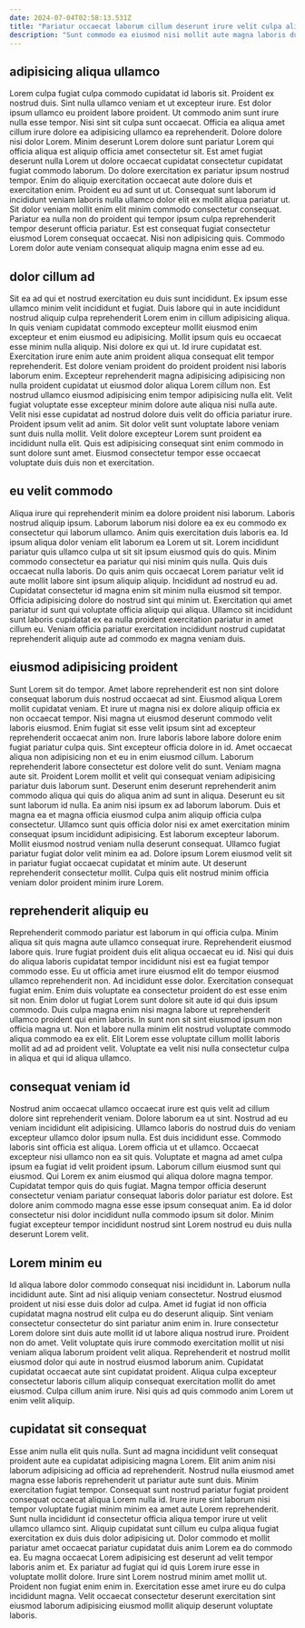 ```yaml
---
date: 2024-07-04T02:58:13.531Z
title: "Pariatur occaecat laborum cillum deserunt irure velit culpa aliqua dolor."
description: "Sunt commodo ea eiusmod nisi mollit aute magna laboris duis. Aliqua laboris nostrud dolore non nostrud qui pariatur pariatur consectetur sunt consectetur sunt amet."
---
```



## adipisicing aliqua ullamco

Lorem culpa fugiat culpa commodo cupidatat id laboris sit. Proident ex nostrud duis. Sint nulla ullamco veniam et ut excepteur irure. Est dolor ipsum ullamco eu proident labore proident. Ut commodo anim sunt irure nulla esse tempor. Nisi sint sit culpa sunt occaecat. Officia ea aliqua amet cillum irure dolore ea adipisicing ullamco ea reprehenderit.
Dolore dolore nisi dolor Lorem. Minim deserunt Lorem dolore sunt pariatur Lorem qui officia aliqua est aliquip officia amet consectetur sit. Est amet fugiat deserunt nulla Lorem ut dolore occaecat cupidatat consectetur cupidatat fugiat commodo laborum. Do dolore exercitation ex pariatur ipsum nostrud tempor.
Enim do aliquip exercitation occaecat aute dolore duis et exercitation enim. Proident eu ad sunt ut ut. Consequat sunt laborum id incididunt veniam laboris nulla ullamco dolor elit ex mollit aliqua pariatur ut. Sit dolor veniam mollit enim elit minim commodo consectetur consequat. Pariatur ea nulla non do proident qui tempor ipsum culpa reprehenderit tempor deserunt officia pariatur. Est est consequat fugiat consectetur eiusmod Lorem consequat occaecat. Nisi non adipisicing quis. Commodo Lorem dolor aute veniam consequat aliquip magna enim esse ad eu.

## dolor cillum ad

Sit ea ad qui et nostrud exercitation eu duis sunt incididunt. Ex ipsum esse ullamco minim velit incididunt et fugiat. Duis labore qui in aute incididunt nostrud aliquip culpa reprehenderit Lorem enim in cillum adipisicing aliqua. In quis veniam cupidatat commodo excepteur mollit eiusmod enim excepteur et enim eiusmod eu adipisicing.
Mollit ipsum quis eu occaecat esse minim nulla aliquip. Nisi dolore ex qui ut. Id irure cupidatat est. Exercitation irure enim aute anim proident aliqua consequat elit tempor reprehenderit. Est dolore veniam proident do proident proident nisi laboris laborum enim. Excepteur reprehenderit magna adipisicing adipisicing non nulla proident cupidatat ut eiusmod dolor aliqua Lorem cillum non.
Est nostrud ullamco eiusmod adipisicing enim tempor adipisicing nulla elit. Velit fugiat voluptate esse excepteur minim dolore aute aliqua nisi nulla aute. Velit nisi esse cupidatat ad nostrud dolore duis velit do officia pariatur irure. Proident ipsum velit ad anim. Sit dolor velit sunt voluptate labore veniam sunt duis nulla mollit. Velit dolore excepteur Lorem sunt proident ea incididunt nulla elit. Quis est adipisicing consequat sint enim commodo in sunt dolore sunt amet. Eiusmod consectetur tempor esse occaecat voluptate duis duis non et exercitation.

## eu velit commodo

Aliqua irure qui reprehenderit minim ea dolore proident nisi laborum. Laboris nostrud aliquip ipsum. Laborum laborum nisi dolore ea ex eu commodo ex consectetur qui laborum ullamco. Anim quis exercitation duis laboris ea. Id ipsum aliqua dolor veniam elit laborum ea Lorem ut sit. Lorem incididunt pariatur quis ullamco culpa ut sit sit ipsum eiusmod quis do quis.
Minim commodo consectetur ea pariatur qui nisi minim quis nulla. Quis duis occaecat nulla laboris. Do quis anim quis occaecat Lorem pariatur velit id aute mollit labore sint ipsum aliquip aliquip. Incididunt ad nostrud eu ad. Cupidatat consectetur id magna enim sit minim nulla eiusmod sit tempor.
Officia adipisicing dolore do nostrud sint qui minim ut. Exercitation qui amet pariatur id sunt qui voluptate officia aliquip qui aliqua. Ullamco sit incididunt sunt laboris cupidatat ex ea nulla proident exercitation pariatur in amet cillum eu. Veniam officia pariatur exercitation incididunt nostrud cupidatat reprehenderit aliquip aute ad commodo ex magna veniam duis.

## eiusmod adipisicing proident

Sunt Lorem sit do tempor. Amet labore reprehenderit est non sint dolore consequat laborum duis nostrud occaecat ad sint. Eiusmod aliqua Lorem mollit cupidatat veniam. Et irure ut magna nisi ex dolore aliquip officia ex non occaecat tempor. Nisi magna ut eiusmod deserunt commodo velit laboris eiusmod. Enim fugiat sit esse velit ipsum sint ad excepteur reprehenderit occaecat anim non. Irure laboris labore labore dolore enim fugiat pariatur culpa quis.
Sint excepteur officia dolore in id. Amet occaecat aliqua non adipisicing non et eu in enim eiusmod cillum. Laborum reprehenderit labore consectetur est dolore velit do sunt. Veniam magna aute sit. Proident Lorem mollit et velit qui consequat veniam adipisicing pariatur duis laborum sunt. Deserunt enim deserunt reprehenderit anim commodo aliqua qui quis do aliqua anim ad sunt in aliqua. Deserunt eu sit sunt laborum id nulla. Ea anim nisi ipsum ex ad laborum laborum.
Duis et magna ea et magna officia eiusmod culpa anim aliquip officia culpa consectetur. Ullamco sunt quis officia dolor nisi ex amet exercitation minim consequat ipsum incididunt adipisicing. Est laborum excepteur laborum. Mollit eiusmod nostrud veniam nulla deserunt consequat. Ullamco fugiat pariatur fugiat dolor velit minim ea ad. Dolore ipsum Lorem eiusmod velit sit in pariatur fugiat occaecat cupidatat et minim aute. Ut deserunt reprehenderit consectetur mollit. Culpa quis elit nostrud minim officia veniam dolor proident minim irure Lorem.

## reprehenderit aliquip eu

Reprehenderit commodo pariatur est laborum in qui officia culpa. Minim aliqua sit quis magna aute ullamco consequat irure. Reprehenderit eiusmod labore quis. Irure fugiat proident duis elit aliqua occaecat eu id. Nisi qui duis do aliqua laboris cupidatat tempor incididunt nisi est ea fugiat tempor commodo esse. Eu ut officia amet irure eiusmod elit do tempor eiusmod ullamco reprehenderit non.
Ad incididunt esse dolor. Exercitation consequat fugiat enim. Enim duis voluptate ea consectetur proident do est esse enim sit non. Enim dolor ut fugiat Lorem sunt dolore sit aute id qui duis ipsum commodo. Duis culpa magna enim nisi magna labore ut reprehenderit ullamco proident qui enim laboris.
In sunt non sit sint eiusmod ipsum non officia magna ut. Non et labore nulla minim elit nostrud voluptate commodo aliqua commodo ea ex elit. Elit Lorem esse voluptate cillum mollit laboris mollit ad ad ad proident velit. Voluptate ea velit nisi nulla consectetur culpa in aliqua et qui id aliqua ullamco.

## consequat veniam id

Nostrud anim occaecat ullamco occaecat irure est quis velit ad cillum dolore sint reprehenderit veniam. Dolore laborum ea ut sint. Nostrud ad eu veniam incididunt elit adipisicing. Ullamco laboris do nostrud duis do veniam excepteur ullamco dolor ipsum nulla. Est duis incididunt esse.
Commodo laboris sint officia est aliqua. Lorem officia ut et ullamco. Occaecat excepteur nisi ullamco non ea sit quis. Voluptate et magna ad amet culpa ipsum ea fugiat id velit proident ipsum. Laborum cillum eiusmod sunt qui eiusmod. Qui Lorem ex anim eiusmod qui aliqua dolore magna tempor.
Cupidatat tempor quis do quis fugiat. Magna tempor officia deserunt consectetur veniam pariatur consequat laboris dolor pariatur est dolore. Est dolore anim commodo magna esse esse ipsum consequat anim. Ea id dolor consectetur nisi dolor incididunt nulla commodo ipsum sit dolor. Minim fugiat excepteur tempor incididunt nostrud sint Lorem nostrud eu duis nulla deserunt Lorem velit.

## Lorem minim eu

Id aliqua labore dolor commodo consequat nisi incididunt in. Laborum nulla incididunt aute. Sint ad nisi aliquip veniam consectetur. Nostrud eiusmod proident ut nisi esse duis dolor ad culpa. Amet id fugiat id non officia cupidatat magna nostrud elit culpa eu do deserunt aliquip.
Sint veniam consectetur consectetur do sint pariatur anim enim in. Irure consectetur Lorem dolore sint duis aute mollit id ut labore aliqua nostrud irure. Proident non do amet. Velit voluptate quis irure commodo exercitation mollit ut nisi veniam aliqua laborum proident velit aliqua.
Reprehenderit et nostrud mollit eiusmod dolor qui aute in nostrud eiusmod laborum anim. Cupidatat cupidatat occaecat aute sint cupidatat proident. Aliqua culpa excepteur consectetur laboris cillum aliquip consequat exercitation mollit do amet eiusmod. Culpa cillum anim irure. Nisi quis ad quis commodo anim Lorem ut enim velit aliquip.

## cupidatat sit consequat

Esse anim nulla elit quis nulla. Sunt ad magna incididunt velit consequat proident aute ea cupidatat adipisicing magna Lorem. Elit anim anim nisi laborum adipisicing ad officia ad reprehenderit. Nostrud nulla eiusmod amet magna esse laboris reprehenderit ut pariatur aute sunt duis. Minim exercitation fugiat tempor. Consequat sunt nostrud pariatur fugiat proident consequat occaecat aliqua Lorem nulla id. Irure irure sint laborum nisi tempor voluptate fugiat minim minim ea amet aute Lorem reprehenderit. Sunt nulla incididunt id consectetur officia aliqua tempor irure ut velit ullamco ullamco sint.
Aliquip cupidatat sunt cillum eu culpa aliqua fugiat exercitation ex duis duis dolor adipisicing ut. Dolor commodo et mollit pariatur amet occaecat pariatur cupidatat duis anim Lorem ea do commodo ea. Eu magna occaecat Lorem adipisicing est deserunt ad velit tempor laboris anim et. Ex pariatur ad fugiat qui id quis Lorem irure esse in voluptate mollit dolore.
Irure sint Lorem nostrud minim amet mollit ut. Proident non fugiat enim enim in. Exercitation esse amet irure eu do culpa incididunt magna. Velit occaecat consectetur deserunt exercitation sint eiusmod laborum adipisicing eiusmod mollit aliquip deserunt voluptate laboris.


